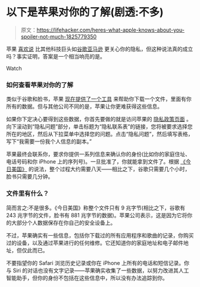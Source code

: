 # 以下是苹果对你的了解(剧透:不多)

> 原文：<https://lifehacker.com/heres-what-apple-knows-about-you-spoiler-not-much-1825779350>

苹果 [喜欢说](https://www.cnbc.com/2018/04/10/apple-ceo-tim-cook-on-the-importance-of-consumer-privacy.html) 比其他科技巨头如[谷歌](https://lifehacker.com/google-knows-even-more-about-you-than-facebook-1825508058#_ga=2.28295292.1504035103.1525057615-258269408.1513265580)[亚马逊](https://lifehacker.com/what-to-use-instead-of-amazons-invasive-new-assistant-1823522711) 更关心你的隐私，但这种说法真的成立吗？事实证明，答案是一个相当响亮的是。

Watch

### 如何查看苹果对你的了解

类似于谷歌和脸书，苹果 [现在提供了一个工具](https://www.computerworld.com/article/3269234/apple-mac/how-to-see-everything-apple-knows-about-you.html) 来帮助你下载一个文件，里面有你所有的数据。但与其他公司不同的是，苹果让你更难获得这些信息。

如果你下定决心要得到这些数据，你首先要做的就是访问苹果的 [隐私政策页面](https://www.apple.com/legal/privacy/en-ww/) 。向下滚动到“隐私问题”部分，单击标题为“隐私联系表”的链接，您将被要求选择您所在的地区，然后从下拉菜单中选择您的问题。点击“隐私问题”，然后填写表格，写下“我需要一份我个人信息的副本。”

苹果最终会联系你，要求你提供一系列信息来确认你的身份(比如你的家庭住址、电话号码和你 iPhone 上的序列号)。一旦批准了，你就能拿到文件了。根据 [《今日美国》](https://www.usatoday.com/story/tech/talkingtech/2018/05/04/asked-apple-everything-had-me-heres-what-got/558362002/) 的说法，整个过程大约需要八天——相比之下，谷歌只需要几个小时，脸书只需要几分钟。

### 文件里有什么？

简而言之:不是很多。《今日美国》称整个文件只有 9 兆字节(相比之下，谷歌有 243 兆字节的文件，脸书有 881 兆字节的数据)。苹果公司表示，这是因为它将你的大部分个人数据保存在你自己的安全设备上。

不过，苹果确实有一些信息，包括你下载过的所有应用程序和歌曲的记录，你购买过的设备，以及通过苹果进行的任何维修。它还知道你的家庭地址和电子邮件地址，但仅此而已。

不要指望你的 Safari 浏览历史记录或你在 iPhone 上所有的电话和短信记录。你与 Siri 的对话也没有文字记录——苹果确实收集了一些数据，以努力改进其人工智能助手，但你的身份不包括在这些信息中，所以没有办法追踪到你。